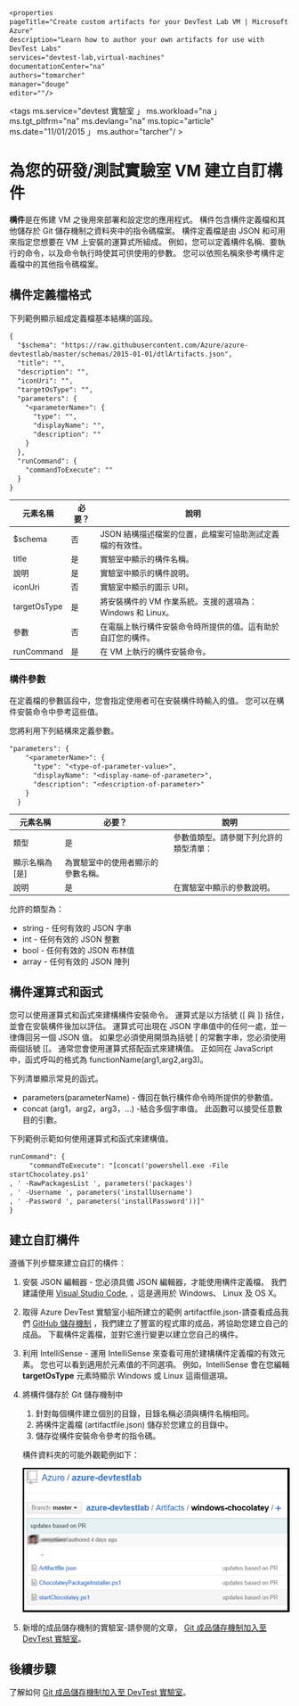     <properties 
    pageTitle="Create custom artifacts for your DevTest Lab VM | Microsoft Azure"
    description="Learn how to author your own artifacts for use with DevTest Labs"
    services="devtest-lab,virtual-machines"
    documentationCenter="na"
    authors="tomarcher"
    manager="douge"
    editor=""/>

<tags
    ms.service="devtest 實驗室 」
    ms.workload="na 」
    ms.tgt_pltfrm="na"
    ms.devlang="na"
    ms.topic="article"
    ms.date="11/01/2015 」
    ms.author="tarcher"/ >

# 為您的研發/測試實驗室 VM 建立自訂構件

**構件**是在佈建 VM 之後用來部署和設定您的應用程式。 構件包含構件定義檔和其他儲存於 Git 儲存機制之資料夾中的指令碼檔案。 構件定義檔是由 JSON 和可用來指定您想要在 VM 上安裝的運算式所組成。 例如，您可以定義構件名稱、要執行的命令，以及命令執行時使其可供使用的參數。 您可以依照名稱來參考構件定義檔中的其他指令碼檔案。

## 構件定義檔格式

下列範例顯示組成定義檔基本結構的區段。

    {
      "$schema": "https://raw.githubusercontent.com/Azure/azure-devtestlab/master/schemas/2015-01-01/dtlArtifacts.json",
      "title": "",
      "description": "",
      "iconUri": "",
      "targetOsType": "",
      "parameters": {
        "<parameterName>": {
          "type": "",
          "displayName": "",
          "description": ""
        }
      },
      "runCommand": {
        "commandToExecute": ""
      }
    }

| 元素名稱| 必要？| 說明
| ------------ | --------- | -----------
| $schema| 否| JSON 結構描述檔案的位置，此檔案可協助測試定義檔的有效性。
| title| 是| 實驗室中顯示的構件名稱。
| 說明| 是| 實驗室中顯示的構件說明。
| iconUri| 否| 實驗室中顯示的圖示 URI。
| targetOsType| 是| 將安裝構件的 VM 作業系統。支援的選項為：Windows 和 Linux。
| 參數| 否| 在電腦上執行構件安裝命令時所提供的值。這有助於自訂您的構件。
| runCommand| 是| 在 VM 上執行的構件安裝命令。

### 構件參數

在定義檔的參數區段中，您會指定使用者可在安裝構件時輸入的值。 您可以在構件安裝命令中參考這些值。

您將利用下列結構來定義參數。

    "parameters": {
        "<parameterName>": {
          "type": "<type-of-parameter-value>",
          "displayName": "<display-name-of-parameter>",
          "description": "<description-of-parameter>"
        }
      }

| 元素名稱| 必要？| 說明
| ------------ | --------- | -----------
| 類型| 是| 參數值類型。請參閱下列允許的類型清單：
| 顯示名稱為 [是]| 為實驗室中的使用者顯示的參數名稱。
| 說明| 是| 在實驗室中顯示的參數說明。

允許的類型為：

- string  - 任何有效的 JSON 字串
- int - 任何有效的 JSON 整數
- bool - 任何有效的 JSON 布林值
- array - 任何有效的 JSON 陣列

## 構件運算式和函式

您可以使用運算式和函式來建構構件安裝命令。
運算式是以方括號 ([ 與 ]) 括住，並會在安裝構件後加以評估。 運算式可出現在 JSON 字串值中的任何一處，並一律傳回另一個 JSON 值。 如果您必須使用開頭為括號 [ 的常數字串，您必須使用兩個括號 [[。
通常您會使用運算式搭配函式來建構值。 正如同在 JavaScript 中，函式呼叫的格式為 functionName(arg1,arg2,arg3)。

下列清單顯示常見的函式。

- parameters(parameterName) - 傳回在執行構件命令時所提供的參數值。
- concat (arg1，arg2，arg3，...) -結合多個字串值。 此函數可以接受任意數目的引數。

下列範例示範如何使用運算式和函式來建構值。

    runCommand": {
         "commandToExecute": "[concat('powershell.exe -File startChocolatey.ps1'
    , ' -RawPackagesList ', parameters('packages')
    , ' -Username ', parameters('installUsername')
    , ' -Password ', parameters('installPassword'))]"
    }

## 建立自訂構件

遵循下列步驟來建立自訂的構件：

1. 安裝 JSON 編輯器 - 您必須具備 JSON 編輯器，才能使用構件定義檔。 我們建議使用 [Visual Studio Code](https://code.visualstudio.com/), ，這是適用於 Windows、 Linux 及 OS X。

1. 取得 Azure DevTest 實驗室小組所建立的範例 artifactfile.json-請查看成品我們 [GitHub 儲存機制](https://github.com/Azure/azure-devtestlab) ，我們建立了豐富的程式庫的成品，將協助您建立自己的成品。 下載構件定義檔，並對它進行變更以建立您自己的構件。

1. 利用 IntelliSense - 運用 IntelliSense 來查看可用於建構構件定義檔的有效元素。 您也可以看到適用於元素值的不同選項。 例如，IntelliSense 會在您編輯 **targetOsType** 元素時顯示 Windows 或 Linux 這兩個選項。

1. 將構件儲存於 Git 儲存機制中
    1. 針對每個構件建立個別的目錄，目錄名稱必須與構件名稱相同。
    1. 將構件定義檔 (artifactfile.json) 儲存於您建立的目錄中。
    1. 儲存從構件安裝命令參考的指令碼。

    構件資料夾的可能外觀範例如下：

    ![構件 Git 儲存機制範例](./media/devtest-lab-artifact-author/git-repo.png)

1. 新增的成品儲存機制的實驗室-請參閱的文章， [Git 成品儲存機制加入至 DevTest 實驗室](devtest-lab-add-artifact-repo.md)。

## 後續步驟

了解如何 [Git 成品儲存機制加入至 DevTest 實驗室](devtest-lab-add-artifact-repo.md)。





